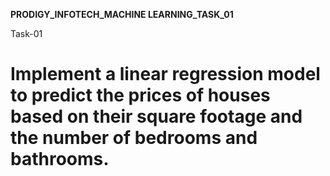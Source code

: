 **PRODIGY_INFOTECH_MACHINE LEARNING_TASK_01**

Task-01
# **Implement a linear regression model to predict the prices of houses based on their square footage and the number of bedrooms and bathrooms.**
